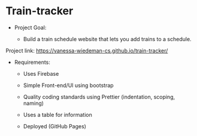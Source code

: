 # Train-tracker   

- Project Goal:  

  - Build a train schedule website that lets you add trains to a schedule. 
  
 Project link: https://vanessa-wiedeman-cs.github.io/train-tracker/ 
 

- Requirements:  

  - Uses Firebase 

  - Simple Front-end/UI using bootstrap 

  - Quality coding standards using Prettier (indentation, scoping, naming) 

  - Uses a table for information 

  - Deployed (GitHub Pages) 
  
  
